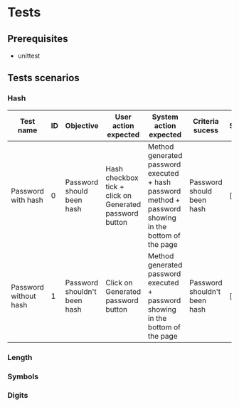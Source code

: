 # Tests

## Prerequisites
- unittest

## Tests scenarios

### Hash

| **Test name**         | **ID** | **Objective**                | **User action expected**                                | **System action expected**                                                                             | **Criteria sucess**          | **Status** |
|-----------------------|--------|------------------------------|---------------------------------------------------------|--------------------------------------------------------------------------------------------------------|------------------------------|------------|
| Password with hash    | 0      | Password should been hash    | Hash checkbox tick + click on Generated password button | Method generated password executed + hash password method + password showing in the bottom of the page | Password should been hash    | []         |
| Password without hash | 1      | Password shouldn't been hash | Click on Generated password button                      | Method generated password executed + password showing in the bottom of the page                        | Password shouldn't been hash | []         |


### Length

### Symbols

### Digits